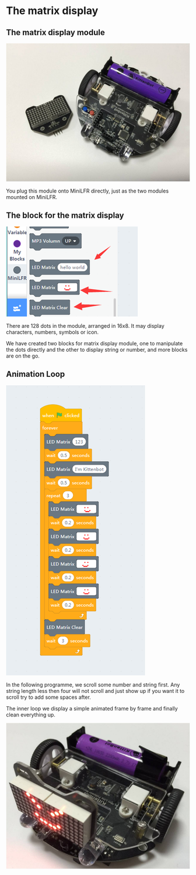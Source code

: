 # The matrix display

## The matrix display module

![](./images/c14_01.jpg)

You plug this module onto MiniLFR directly, just as the two modules mounted on MiniLFR.

## The block for the matrix display

![](./images/c14_02.png)

There are 128 dots in the module, arranged in 16x8. It may display characters, numbers, symbols or icon.

We have created two blocks for matrix display module, one to manipulate the dots directly and the other to display string or number, and more blocks are on the go.


## Animation Loop

![](./images/c14_03.png)

In the following programme, we scroll some number and string first. Any string length less then four will not scroll and just show up if you want it to scroll try to add some spaces after.

The inner loop we display a simple animated frame by frame and finally clean everything up.

![](./images/c14_08.jpg)
